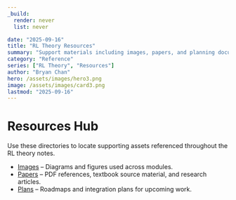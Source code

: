 ```yaml
---
_build:
  render: never
  list: never

date: "2025-09-16"
title: "RL Theory Resources"
summary: "Support materials including images, papers, and planning documents for RL theory content."
category: "Reference"
series: ["RL Theory", "Resources"]
author: "Bryan Chan"
hero: /assets/images/hero3.png
image: /assets/images/card3.png
lastmod: "2025-09-16"
---
```


# Resources Hub

Use these directories to locate supporting assets referenced throughout the RL theory notes.

- [Images](./images/index.md) – Diagrams and figures used across modules.
- [Papers](./papers/index.md) – PDF references, textbook source material, and research articles.
- [Plans](./plans/index.md) – Roadmaps and integration plans for upcoming work.
